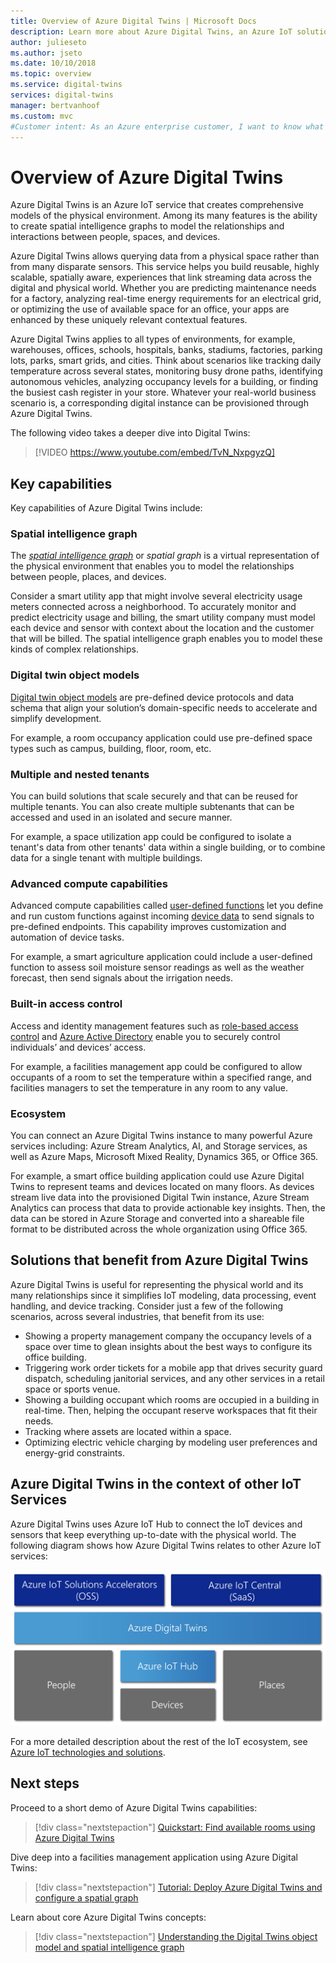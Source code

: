 ```yaml
---
title: Overview of Azure Digital Twins | Microsoft Docs
description: Learn more about Azure Digital Twins, an Azure IoT solution for spatial intelligence.
author: julieseto
ms.author: jseto
ms.date: 10/10/2018
ms.topic: overview
ms.service: digital-twins
services: digital-twins
manager: bertvanhoof
ms.custom: mvc
#Customer intent: As an Azure enterprise customer, I want to know what capabilities Digital Twins has so that I can build next generation IoT services. 
---
```


# Overview of Azure Digital Twins

Azure Digital Twins is an Azure IoT service that creates comprehensive models of the physical environment. Among its many features is the ability to create spatial intelligence graphs to model the relationships and interactions between people, spaces, and devices.

Azure Digital Twins allows querying data from a physical space rather than from many disparate sensors. This service helps you build reusable, highly scalable, spatially aware, experiences that link streaming data across the digital and physical world. Whether you are predicting maintenance needs for a factory, analyzing real-time energy requirements for an electrical grid, or optimizing the use of available space for an office, your apps are enhanced by these uniquely relevant contextual features.

Azure Digital Twins applies to all types of environments, for example, warehouses, offices, schools, hospitals, banks, stadiums, factories, parking lots, parks, smart grids, and cities. Think about scenarios like tracking daily temperature across several states, monitoring busy drone paths, identifying autonomous vehicles, analyzing occupancy levels for a building, or finding the busiest cash register in your store. Whatever your real-world business scenario is, a corresponding digital instance can be provisioned through Azure Digital Twins.

The following video takes a deeper dive into Digital Twins:

> [!VIDEO https://www.youtube.com/embed/TvN_NxpgyzQ]

## Key capabilities

Key capabilities of Azure Digital Twins include:

### Spatial intelligence graph

The [*spatial intelligence graph*](./concepts-objectmodel-spatialgraph.md) or *spatial graph* is a virtual representation of the physical environment that enables you to model the relationships between people, places, and devices.

Consider a smart utility app that might involve several electricity usage meters connected across a neighborhood. To accurately monitor and predict electricity usage and billing, the smart utility company must model each device and sensor with context about the location and the customer that will be billed. The spatial intelligence graph enables you to model these kinds of complex relationships.

### Digital twin object models

[Digital twin object models](./concepts-objectmodel-spatialgraph.md) are pre-defined device protocols and data schema that align your solution’s domain-specific needs to accelerate and simplify development.

For example, a room occupancy application could use pre-defined space types such as campus, building, floor, room, etc.

### Multiple and nested tenants

You can build solutions that scale securely and that can be reused for multiple tenants. You can also create multiple subtenants that can be accessed and used in an isolated and secure manner.

For example, a space utilization app could be configured to isolate a tenant's data from other tenants' data within a single building, or to combine data for a single tenant with multiple buildings.

### Advanced compute capabilities

Advanced compute capabilities called [user-defined functions](./concepts-user-defined-functions.md) let you define and run custom functions against incoming [device data](./concepts-device-ingress.md) to send signals to pre-defined endpoints. This capability improves customization and automation of device tasks.

For example, a smart agriculture application could include a user-defined function to assess soil moisture sensor readings as well as the weather forecast, then send signals about the irrigation needs.

### Built-in access control

Access and identity management features such as [role-based access control](./security-role-based-access-control.md) and [Azure Active Directory](./security-authenticating-apis.md) enable you to securely control individuals’ and devices’ access.

For example, a facilities management app could be configured to allow occupants of a room to set the temperature within a specified range, and facilities managers to set the temperature in any room to any value.

### Ecosystem

You can connect an Azure Digital Twins instance to many powerful Azure services including: Azure Stream Analytics, AI, and Storage services, as well as Azure Maps, Microsoft Mixed Reality, Dynamics 365, or Office 365.

For example, a smart office building application could use Azure Digital Twins to represent teams and devices located on many floors. As devices stream live data into the provisioned Digital Twin instance, Azure Stream Analytics can process that data to provide actionable key insights. Then, the data can be stored in Azure Storage and converted into a shareable file format to be distributed across the whole organization using Office 365.

## Solutions that benefit from Azure Digital Twins

Azure Digital Twins is useful for representing the physical world and its many relationships since it simplifies IoT modeling, data processing, event handling, and device tracking. Consider just a few of the following scenarios, across several industries, that benefit from its use:

* Showing a property management company the occupancy levels of a space over time to glean insights about the best ways to configure its office building.
* Triggering work order tickets for a mobile app that drives security guard dispatch, scheduling janitorial services, and any other services in a retail space or sports venue.
* Showing a building occupant which rooms are occupied in a building in real-time. Then, helping the occupant reserve workspaces that fit their needs.
* Tracking where assets are located within a space.
* Optimizing electric vehicle charging by modeling user preferences and energy-grid constraints.

## Azure Digital Twins in the context of other IoT Services

Azure Digital Twins uses Azure IoT Hub to connect the IoT devices and sensors that keep everything up-to-date with the physical world. The following diagram shows how Azure Digital Twins relates to other Azure IoT services:

![Azure Digital Twins is a service built on top of Azure IoT Hub](./media/overview/azure-digital-twins-in-iot-ecosystem.png)

For a more detailed description about the rest of the IoT ecosystem, see [Azure IoT technologies and solutions](https://docs.microsoft.com/azure/iot-fundamentals/iot-services-and-technologies).

## Next steps

Proceed to a short demo of Azure Digital Twins capabilities:

> [!div class="nextstepaction"]
> [Quickstart: Find available rooms using Azure Digital Twins](./quickstart-view-occupancy-dotnet.md)

Dive deep into a facilities management application using Azure Digital Twins:

> [!div class="nextstepaction"]
> [Tutorial: Deploy Azure Digital Twins and configure a spatial graph](./tutorial-facilities-setup.md)

Learn about core Azure Digital Twins concepts:

> [!div class="nextstepaction"]
> [Understanding the Digital Twins object model and spatial intelligence graph](./concepts-objectmodel-spatialgraph.md)
